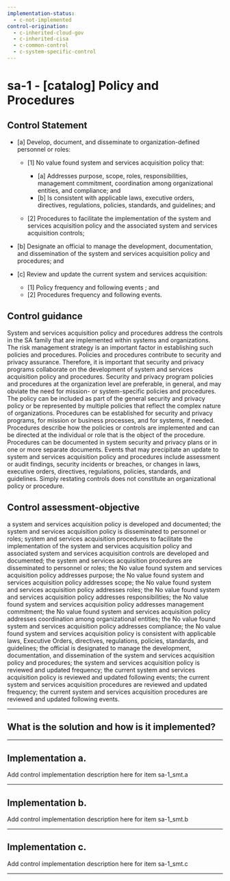 ```yaml
---
implementation-status:
  - c-not-implemented
control-origination:
  - c-inherited-cloud-gov
  - c-inherited-cisa
  - c-common-control
  - c-system-specific-control
---
```


# sa-1 - \[catalog\] Policy and Procedures

## Control Statement

- \[a\] Develop, document, and disseminate to organization-defined personnel or roles:

  - \[1\]  No value found system and services acquisition policy that:

    - \[a\] Addresses purpose, scope, roles, responsibilities, management commitment, coordination among organizational entities, and compliance; and
    - \[b\] Is consistent with applicable laws, executive orders, directives, regulations, policies, standards, and guidelines; and

  - \[2\] Procedures to facilitate the implementation of the system and services acquisition policy and the associated system and services acquisition controls;

- \[b\] Designate an official to manage the development, documentation, and dissemination of the system and services acquisition policy and procedures; and

- \[c\] Review and update the current system and services acquisition:

  - \[1\] Policy frequency and following events ; and
  - \[2\] Procedures frequency and following events.

## Control guidance

System and services acquisition policy and procedures address the controls in the SA family that are implemented within systems and organizations. The risk management strategy is an important factor in establishing such policies and procedures. Policies and procedures contribute to security and privacy assurance. Therefore, it is important that security and privacy programs collaborate on the development of system and services acquisition policy and procedures. Security and privacy program policies and procedures at the organization level are preferable, in general, and may obviate the need for mission- or system-specific policies and procedures. The policy can be included as part of the general security and privacy policy or be represented by multiple policies that reflect the complex nature of organizations. Procedures can be established for security and privacy programs, for mission or business processes, and for systems, if needed. Procedures describe how the policies or controls are implemented and can be directed at the individual or role that is the object of the procedure. Procedures can be documented in system security and privacy plans or in one or more separate documents. Events that may precipitate an update to system and services acquisition policy and procedures include assessment or audit findings, security incidents or breaches, or changes in laws, executive orders, directives, regulations, policies, standards, and guidelines. Simply restating controls does not constitute an organizational policy or procedure.

## Control assessment-objective

a system and services acquisition policy is developed and documented;
the system and services acquisition policy is disseminated to personnel or roles;
system and services acquisition procedures to facilitate the implementation of the system and services acquisition policy and associated system and services acquisition controls are developed and documented;
the system and services acquisition procedures are disseminated to personnel or roles;
the No value found system and services acquisition policy addresses purpose;
the No value found system and services acquisition policy addresses scope;
the No value found system and services acquisition policy addresses roles;
the No value found system and services acquisition policy addresses responsibilities;
the No value found system and services acquisition policy addresses management commitment;
the No value found system and services acquisition policy addresses coordination among organizational entities;
the No value found system and services acquisition policy addresses compliance;
the No value found system and services acquisition policy is consistent with applicable laws, Executive Orders, directives, regulations, policies, standards, and guidelines;
the official is designated to manage the development, documentation, and dissemination of the system and services acquisition policy and procedures;
the system and services acquisition policy is reviewed and updated frequency;
the current system and services acquisition policy is reviewed and updated following events;
the current system and services acquisition procedures are reviewed and updated frequency;
the current system and services acquisition procedures are reviewed and updated following events.

______________________________________________________________________

## What is the solution and how is it implemented?

<!-- Please leave this section blank and enter implementation details in the parts below. -->

______________________________________________________________________

## Implementation a.

Add control implementation description here for item sa-1_smt.a

______________________________________________________________________

## Implementation b.

Add control implementation description here for item sa-1_smt.b

______________________________________________________________________

## Implementation c.

Add control implementation description here for item sa-1_smt.c

______________________________________________________________________

